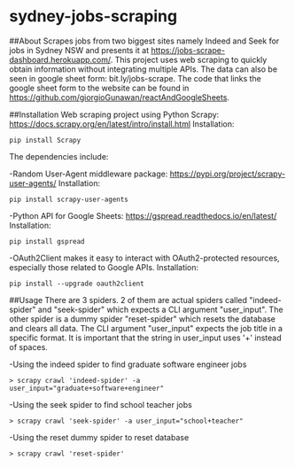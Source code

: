 # sydney-jobs-scraping

##About
Scrapes jobs from two biggest sites namely Indeed and Seek for jobs in Sydney NSW and presents it at https://jobs-scrape-dashboard.herokuapp.com/. 
This project uses web scraping to quickly obtain information without integrating multiple APIs. The data can also be seen in google sheet form: bit.ly/jobs-scrape.
The code that links the google sheet form to the website can be found in https://github.com/giorgioGunawan/reactAndGoogleSheets.

##Installation
Web scraping project using Python Scrapy: https://docs.scrapy.org/en/latest/intro/install.html
Installation:
```
pip install Scrapy
```

The dependencies include:

-Random User-Agent middleware package: https://pypi.org/project/scrapy-user-agents/
Installation:
```
pip install scrapy-user-agents
```

-Python API for Google Sheets: https://gspread.readthedocs.io/en/latest/
Installation:
```
pip install gspread
```

-OAuth2Client makes it easy to interact with OAuth2-protected resources, especially those related to Google APIs. 
Installation:
```
pip install --upgrade oauth2client
```

##Usage
There are 3 spiders. 2 of them are actual spiders called "indeed-spider" and "seek-spider" which expects a CLI argument "user_input".
The other spider is a dummy spider "reset-spider" which resets the database and clears all data. The CLI argument "user_input" expects the job title in a specific format.
It is important that the string in user_input uses '+' instead of spaces. 

-Using the indeed spider to find graduate software engineer jobs
```
> scrapy crawl 'indeed-spider' -a user_input="graduate+software+engineer"
```

-Using the seek spider to find school teacher jobs
```
> scrapy crawl 'seek-spider' -a user_input="school+teacher"
```

-Using the reset dummy spider to reset database
```
> scrapy crawl 'reset-spider'
```




